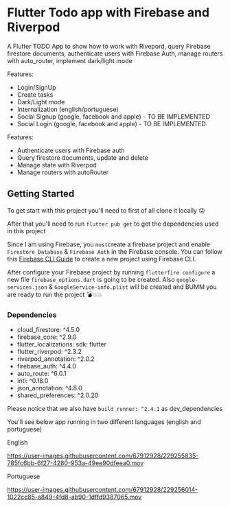 # Flutter Todo app with Firebase and Riverpod

A Flutter TODO App to show how to work with Rivepord, query Firebase firestore documents, authenticate users with Firebase Auth, manage routers with auto_router, implement dark/light mode

Features:
- Login/SignUp
- Create tasks
- Dark/Light mode
- Internalization (english/portuguese)
- Social Signup (google, facebook and apple) - TO BE IMPLEMENTED
- Social Login (google, facebook and apple) - TO BE IMPLEMENTED


Features:
- Authenticate users with Firebase auth
- Query firestore documents, update and delete
- Manage state with Riverpod
- Manage routers with autoRouter

## Getting Started

To get start with this project you'll need to first of all clone it locally 😜

After that you'll need to run `flutter pub get` to get the dependencies used in this project

Since I am using Firebase, you `must`create a firebase project and enable `Firestore Database` & `Firebase Auth` in the Firebase console.
You can follow this [Firebase CLI Guide](https://firebase.flutter.dev/docs/cli) to create a new project using Firebase CLI. 

After configure your Firebase project by running `flutterfire configure` a new file `firebase_options.dart` is going to be created. Also `google-services.json` & `GoogleService-info.plist` will be created and BUMM you are ready to run the project 💣💥💥 

### Dependencies

- cloud_firestore: ^4.5.0
- firebase_core: ^2.9.0
- flutter_localizations:
    sdk: flutter
- flutter_riverpod: ^2.3.2
- riverpod_annotation: ^2.0.2
- firebase_auth: ^4.4.0
- auto_route: ^6.0.1
- intl: ^0.18.0
- json_annotation: ^4.8.0
- shared_preferences: ^2.0.20

Please notice that we also have `build_runner: ^2.4.1` as dev_dependencies

You'll see below app running in two different languages (english and portuguese)


English

https://user-images.githubusercontent.com/67912928/229255835-785fc6bb-6f27-4280-953a-49ee90dfeea0.mov


Portuguese


https://user-images.githubusercontent.com/67912928/229256014-1022cc85-a849-4fd8-ab90-1dffd9387065.mov




